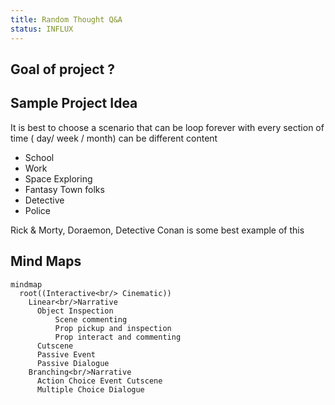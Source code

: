 ```yaml
---
title: Random Thought Q&A
status: INFLUX
---
```



## Goal of project ?


## Sample Project Idea

It is best to choose a scenario that can be loop forever with every section of time ( day/ week / month) can be different content

- School
- Work
- Space Exploring
- Fantasy Town folks
- Detective
- Police

Rick & Morty, Doraemon, Detective Conan is some best example of this

## Mind Maps
```
mindmap
  root((Interactive<br/> Cinematic))
    Linear<br/>Narrative
      Object Inspection
          Scene commenting
          Prop pickup and inspection
          Prop interact and commenting
      Cutscene
      Passive Event
      Passive Dialogue
    Branching<br/>Narrative
      Action Choice Event Cutscene
      Multiple Choice Dialogue
```
